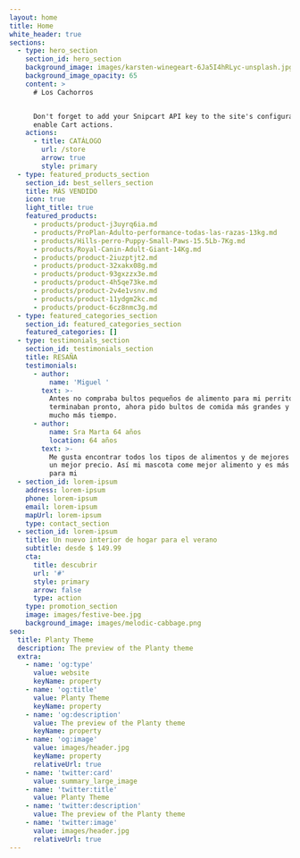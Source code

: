 ```yaml
---
layout: home
title: Home
white_header: true
sections:
  - type: hero_section
    section_id: hero_section
    background_image: images/karsten-winegeart-6Ja5I4hRLyc-unsplash.jpg
    background_image_opacity: 65
    content: >
      # Los Cachorros


      Don't forget to add your Snipcart API key to the site's configuration to
      enable Cart actions.
    actions:
      - title: CATÁLOGO
        url: /store
        arrow: true
        style: primary
  - type: featured_products_section
    section_id: best_sellers_section
    title: MÁS VENDIDO
    icon: true
    light_title: true
    featured_products:
      - products/product-j3uyrq6ia.md
      - products/ProPlan-Adulto-performance-todas-las-razas-13kg.md
      - products/Hills-perro-Puppy-Small-Paws-15.5Lb-7Kg.md
      - products/Royal-Canin-Adult-Giant-14Kg.md
      - products/product-2iuzptjt2.md
      - products/product-32xakx08g.md
      - products/product-93gxzzx3e.md
      - products/product-4h5qe73ke.md
      - products/product-2v4e1vsnv.md
      - products/product-11ydgm2kc.md
      - products/product-6cz8nmc3g.md
  - type: featured_categories_section
    section_id: featured_categories_section
    featured_categories: []
  - type: testimonials_section
    section_id: testimonials_section
    title: RESAÑA
    testimonials:
      - author:
          name: 'Miguel '
        text: >-
          Antes no compraba bultos pequeños de alimento para mi perrito pero se
          terminaban pronto, ahora pido bultos de comida más grandes y me rinden
          mucho más tiempo. 
      - author:
          name: Sra Marta 64 años
          location: 64 años
        text: >-
          Me gusta encontrar todos los tipos de alimentos y de mejores marcas a
          un mejor precio. Así mi mascota come mejor alimento y es más accesible
          para mi 
  - section_id: lorem-ipsum
    address: lorem-ipsum
    phone: lorem-ipsum
    email: lorem-ipsum
    mapUrl: lorem-ipsum
    type: contact_section
  - section_id: lorem-ipsum
    title: Un nuevo interior de hogar para el verano
    subtitle: desde $ 149.99
    cta:
      title: descubrir
      url: '#'
      style: primary
      arrow: false
      type: action
    type: promotion_section
    image: images/festive-bee.jpg
    background_image: images/melodic-cabbage.png
seo:
  title: Planty Theme
  description: The preview of the Planty theme
  extra:
    - name: 'og:type'
      value: website
      keyName: property
    - name: 'og:title'
      value: Planty Theme
      keyName: property
    - name: 'og:description'
      value: The preview of the Planty theme
      keyName: property
    - name: 'og:image'
      value: images/header.jpg
      keyName: property
      relativeUrl: true
    - name: 'twitter:card'
      value: summary_large_image
    - name: 'twitter:title'
      value: Planty Theme
    - name: 'twitter:description'
      value: The preview of the Planty theme
    - name: 'twitter:image'
      value: images/header.jpg
      relativeUrl: true
---
```

